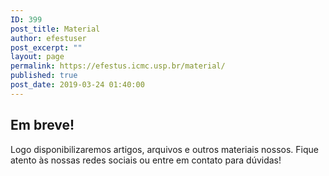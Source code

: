 ```yaml
---
ID: 399
post_title: Material
author: efestuser
post_excerpt: ""
layout: page
permalink: https://efestus.icmc.usp.br/material/
published: true
post_date: 2019-03-24 01:40:00
---
```

<h2>Em breve!</h2>		
		<p>Logo disponibilizaremos artigos, arquivos e outros materiais nossos. Fique atento às nossas redes sociais ou entre em contato para dúvidas!</p>